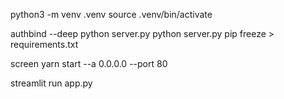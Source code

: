 
python3 -m venv .venv
source .venv/bin/activate

authbind --deep python server.py
python server.py
pip freeze > requirements.txt

screen yarn start --a 0.0.0.0 --port 80

streamlit run app.py
